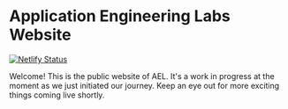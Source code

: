 # Application Engineering Labs Website

[![Netlify Status](https://api.netlify.com/api/v1/badges/673982e5-9ebc-4c33-a136-adc606124dd2/deploy-status)](https://app.netlify.com/sites/application-engineering-labs/deploys)

Welcome! This is the public website of AEL. It's a work in progress at the moment as we just initiated our journey.
Keep an eye out for more exciting things coming live shortly.